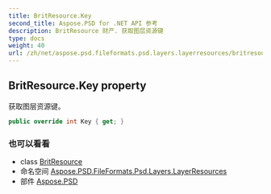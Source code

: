 ```yaml
---
title: BritResource.Key
second_title: Aspose.PSD for .NET API 参考
description: BritResource 财产. 获取图层资源键
type: docs
weight: 40
url: /zh/net/aspose.psd.fileformats.psd.layers.layerresources/britresource/key/
---
```

## BritResource.Key property

获取图层资源键。

```csharp
public override int Key { get; }
```

### 也可以看看

* class [BritResource](../)
* 命名空间 [Aspose.PSD.FileFormats.Psd.Layers.LayerResources](../../britresource/)
* 部件 [Aspose.PSD](../../../)


